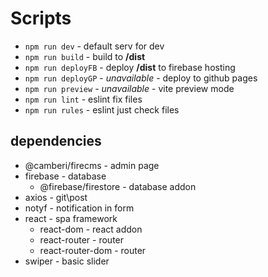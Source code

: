 # Scripts

- ``npm run dev`` - default serv for dev
- ``npm run build`` - build to __/dist__
- ``npm run deployFB`` - deploy __/dist__ to firebase hosting
- ``npm run deployGP`` - *unavailable* - deploy to github pages
- ``npm run preview`` - *unavailable* - vite preview mode
- ``npm run lint`` - eslint fix files
- ``npm run rules`` - eslint just check files

## dependencies

- @camberi/firecms - admin page
- firebase - database
  - @firebase/firestore - database addon
- axios - git\post
- notyf - notification in form
- react - spa framework
  - react-dom - react addon
  - react-router - router
  - react-router-dom - router
- swiper - basic slider

